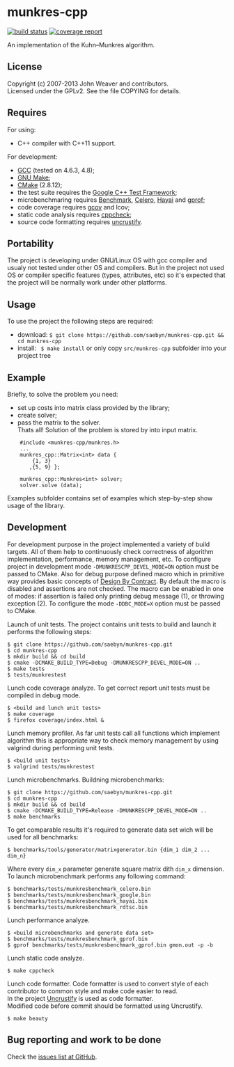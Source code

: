 munkres-cpp
===========

[![build status](https://gitlab.com/Gluttton/munkres-cpp/badges/master/build.svg)](https://gitlab.com/Gluttton/munkres-cpp/commits/master)
[![coverage report](https://gitlab.com/Gluttton/munkres-cpp/badges/master/coverage.svg)](https://gitlab.com/Gluttton/munkres-cpp/commits/master)


An implementation of the Kuhn–Munkres algorithm.



License
-------

Copyright (c) 2007-2013 John Weaver and contributors.  
Licensed under the GPLv2. See the file COPYING for details.



Requires
--------

For using:  
 - C++ compiler with C++11 support.  


For development:  
 - [GCC](https://gcc.gnu.org/) (tested on 4.6.3, 4.8);  
 - [GNU Make](https://www.gnu.org/software/make/);  
 - [CMake](http://www.cmake.org/) (2.8.12);  
 - the test suite requires the [Google C++ Test Framework](http://code.google.com/p/googletest/);  
 - microbenchmaring requires [Benchmark](https://github.com/google/benchmark), [Celero](https://github.com/DigitalInBlue/Celero), [Hayai](https://github.com/nickbruun/hayai) and [gprof](http://www.gnu.org/software/binutils/);  
 - code coverage requires [gcov](https://gcc.gnu.org/onlinedocs/gcc/Gcov.html) and lcov;  
 - static code analysis requires [cppcheck](https://github.com/danmar/cppcheck);  
 - source code formatting requires [uncrustify](http://uncrustify.sourceforge.net).  



Portability
-----------

The project is developing under GNU/Linux OS with gcc compiler and usualy not tested under other OS and compilers.
But in the project not used OS or compiler specific features (types, attributes, etc) so it's expected that the project will be normally work under other platforms.



Usage
-----

To use the project the following steps are required:  
  - download: ```$ git clone https://github.com/saebyn/munkres-cpp.git && cd munkres-cpp```  
  - install: ``` $ make install``` or only copy ```src/munkres-cpp``` subfolder into your project tree  



Example
-------

Briefly, to solve the problem you need:  
 - set up costs into matrix class provided by the library;  
 - create solver;  
 - pass the matrix to the solver.  
Thats all! Solution of the problem is stored by into input matrix.

```
    #include <munkres-cpp/munkres.h>
    ...
    munkres_cpp::Matrix<int> data {
        {1, 3}
       ,{5, 9} };

    munkres_cpp::Munkres<int> solver;
    solver.solve (data);
```

Examples subfolder contains set of examples which step-by-step show usage of the library.



Development
-----------

For development purpose in the project implemented a variety of build targets.
All of them help to continuously check correctness of algorithm implementation, performance, memory management, etc.
To configure project in development mode ```-DMUNKRESCPP_DEVEL_MODE=ON``` option must be passed to CMake.
Also for debug purpose defined macro which in primitive way provides basic concepts
of [Design By Contract](https://en.wikipedia.org/wiki/Design_by_contract). By default the macro is disabled and
assertions are not checked. The macro can be enabled in one of modes: if assertion is failed only printing debug message (1),
or throwing exception (2). To configure the mode ```-DDBC_MODE=X``` option must be passed to CMake.

Launch of unit tests.
The project contains unit tests to build and launch it performs the following steps:
```
$ git clone https://github.com/saebyn/munkres-cpp.git
$ cd munkres-cpp
$ mkdir build && cd build
$ cmake -DCMAKE_BUILD_TYPE=Debug -DMUNKRESCPP_DEVEL_MODE=ON ..
$ make tests
$ tests/munkrestest
```


Lunch code coverage analyze.
To get correct report unit tests must be compiled in debug mode.
```
$ <build and lunch unit tests>
$ make coverage
$ firefox coverage/index.html &
```


Lunch memory profiler.
As far unit tests call all functions which implement algorithm this is appropriate way to check memory management by using valgrind during performing unit tests.
```
$ <build unit tests>
$ valgrind tests/munkrestest
```


Lunch microbenchmarks.
Buildning microbenchmarks:
```
$ git clone https://github.com/saebyn/munkres-cpp.git
$ cd munkres-cpp
$ mkdir build && cd build
$ cmake -DCMAKE_BUILD_TYPE=Release -DMUNKRESCPP_DEVEL_MODE=ON ..
$ make benchmarks
```
To get comparable results it's required to generate data set wich will be used for all benchmarks:
```
$ benchmarks/tools/generator/matrixgenerator.bin {dim_1 dim_2 ... dim_n}
```
Where every ```dim_x``` parameter generate square matrix dith ```dim_x``` dimension.
To launch microbenchmark performs any following command:
```
$ benchmarks/tests/munkresbenchmark_celero.bin
$ benchmarks/tests/munkresbenchmark_google.bin
$ benchmarks/tests/munkresbenchmark_hayai.bin
$ benchmarks/tests/munkresbenchmark_rdtsc.bin
```


Lunch performance analyze.
```
$ <build microbenchmarks and generate data set>
$ benchmarks/tests/munkresbenchmark_gprof.bin
$ gprof benchmarks/tests/munkresbenchmark_gprof.bin gmon.out -p -b
```


Lunch static code analyze.
```
$ make cppcheck
```


Lunch code formatter.
Code formatter is used to convert style of each contributor to common style and make code easier to read.  
In the project [Uncrustify](http://uncrustify.sourceforge.net) is used as code formatter.  
Modified code before commit should be formatted using Uncrustify.  
```
$ make beauty
```


Bug reporting and work to be done
---------------------------------

Check the [issues list at GitHub](https://github.com/saebyn/munkres-cpp/issues?state=open).

